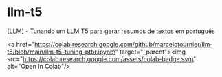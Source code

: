 # llm-t5
[LLM] - Tunando um LLM T5 para gerar resumos de textos em português

<a href=\"https://colab.research.google.com/github/marcelotournier/llm-t5/blob/main/llm-t5-tuning-ptbr.ipynb\" target=\"_parent\"><img src=\"https://colab.research.google.com/assets/colab-badge.svg\" alt=\"Open In Colab\"/></a> 
